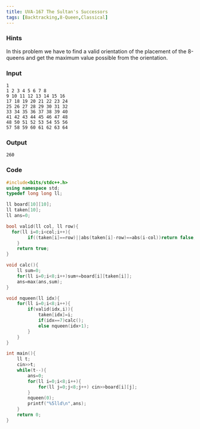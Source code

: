 ```yaml
---
title: UVA-167 The Sultan's Successors
tags: [Backtracking,8-Queen,Classical]
---
```

### Hints
In this problem we have to find a valid orientation of the placement of the 8-queens and get the maximum value possible from the orientation.

### Input
```
1
1 2 3 4 5 6 7 8
9 10 11 12 13 14 15 16
17 18 19 20 21 22 23 24
25 26 27 28 29 30 31 32
33 34 35 36 37 38 39 40
41 42 43 44 45 46 47 48
48 50 51 52 53 54 55 56
57 58 59 60 61 62 63 64
```

### Output
```
260
```

### Code
```cpp
#include<bits/stdc++.h>
using namespace std;
typedef long long ll;

ll board[10][10];
ll taken[10];
ll ans=0;

bool valid(ll col, ll row){
  for(ll i=0;i<col;i++){
		if((taken[i]==row)||abs(taken[i]-row)==abs(i-col))return false;
	}
	return true;
}

void calc(){
	ll sum=0;
	for(ll i=0;i<8;i++)sum+=board[i][taken[i]];
	ans=max(ans,sum);
}

void nqueen(ll idx){
	for(ll i=0;i<8;i++){
		if(valid(idx,i)){
			taken[idx]=i;
			if(idx==7)calc();
			else nqueen(idx+1);
		}
	}
}

int main(){
	ll t;
	cin>>t;
	while(t--){
		ans=0;
		for(ll i=0;i<8;i++){
			for(ll j=0;j<8;j++) cin>>board[i][j];
		}
		nqueen(0);
		printf("%5lld\n",ans);
	}
	return 0;
}
```

